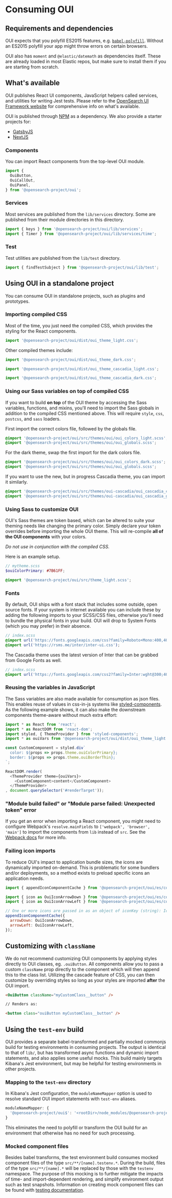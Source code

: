 # Consuming OUI

## Requirements and dependencies

OUI expects that you polyfill ES2015 features, e.g. [`babel-polyfill`](https://babeljs.io/docs/usage/polyfill/). Without an ES2015 polyfill your app might throw errors on certain browsers.

OUI also has `moment` and `@elastic/datemath` as dependencies itself. These are already loaded in most Elastic repos, but make sure to install them if you are starting from scratch.

## What's available

OUI publishes React UI components, JavaScript helpers called services, and utilities for writing Jest tests. Please refer to the [OpenSearch UI Framework website](https://elastic.github.io/eui) for comprehensive info on what's available.

OUI is published through [NPM](https://www.npmjs.com/package/@opensearch-project/oui) as a dependency. We also provide a starter projects for:
- [GatsbyJS](https://github.com/elastic/gatsby-oui-starter)
- [NextJS](https://github.com/elastic/next-oui-starter)

### Components

You can import React components from the top-level OUI module.

```js
import {
  OuiButton,
  OuiCallOut,
  OuiPanel,
} from '@opensearch-project/oui';
```

### Services

Most services are published from the `lib/services` directory. Some are published from their module directories in this directory.

```js
import { keys } from '@opensearch-project/oui/lib/services';
import { Timer } from '@opensearch-project/oui/lib/services/time';
```

### Test

Test utilities are published from the `lib/test` directory.

```js
import { findTestSubject } from '@opensearch-project/oui/lib/test';
```

## Using OUI in a standalone project

You can consume OUI in standalone projects, such as plugins and prototypes.

### Importing compiled CSS

Most of the time, you just need the compiled CSS, which provides the styling for the React components.

```js
import '@opensearch-project/oui/dist/oui_theme_light.css';
```

Other compiled themes include:
```js
import '@opensearch-project/oui/dist/oui_theme_dark.css';
```
```js
import '@opensearch-project/oui/dist/oui_theme_cascadia_light.css';
```
```js
import '@opensearch-project/oui/dist/oui_theme_cascadia_dark.css';
```

### Using our Sass variables on top of compiled CSS

If you want to build **on top** of the OUI theme by accessing the Sass variables, functions, and mixins, you'll need to import the Sass globals in addition to the compiled CSS mentioned above. This will require `style`, `css`, `postcss`, and `sass` loaders.

First import the correct colors file, followed by the globals file.

```scss
@import '@opensearch-project/oui/src/themes/oui/oui_colors_light.scss';
@import '@opensearch-project/oui/src/themes/oui/oui_globals.scss';
```

For the dark theme, swap the first import for the dark colors file.

```scss
@import '@opensearch-project/oui/src/themes/oui/oui_colors_dark.scss';
@import '@opensearch-project/oui/src/themes/oui/oui_globals.scss';
```

If you want to use the new, but in progress Cascadia theme, you can import it similarly.

```scss
@import '@opensearch-project/oui/src/themes/oui-cascadia/oui_cascadia_colors_light.scss';
@import '@opensearch-project/oui/src/themes/oui-cascadia/oui_cascadia_globals.scss';
```

### Using Sass to customize OUI

OUI's Sass themes are token based, which can be altered to suite your theming needs like changing the primary color. Simply declare your token overrides before importing the whole OUI theme. This will re-compile **all of the OUI components** with your colors.

*Do not use in conjunction with the compiled CSS.*

Here is an example setup.

```scss
// mytheme.scss
$ouiColorPrimary: #7B61FF;

@import '@opensearch-project/oui/src/theme_light.scss';
```

### Fonts

By default, OUI ships with a font stack that includes some outside, open source fonts. If your system is internet available you can include these by adding the following imports to your SCSS/CSS files, otherwise you'll need to bundle the physical fonts in your build. OUI will drop to System Fonts (which you may prefer) in their absence.

```scss
// index.scss
@import url('https://fonts.googleapis.com/css?family=Roboto+Mono:400,400i,700,700i');
@import url('https://rsms.me/inter/inter-ui.css');
```

The Cascadia theme uses the latest version of Inter that can be grabbed from Google Fonts as well.

```scss
// index.scss
@import url('https://fonts.googleapis.com/css2?family=Inter:wght@300;400;500;600;700&family=Roboto+Mono:ital,wght@0,400;0,700;1,400;1,700&display=swap');
```

### Reusing the variables in JavaScript

The Sass variables are also made available for consumption as json files. This enables reuse of values in css-in-js systems like [styled-components](https://www.styled-components.com). As the following example shows, it can also make the downstream components theme-aware without much extra effort:

```js
import * as React from 'react';
import * as ReactDOM from 'react-dom';
import styled, { ThemeProvider } from 'styled-components';
import * as ouiVars from '@opensearch-project/oui/dist/oui_theme_light.json';

const CustomComponent = styled.div`
  color: ${props => props.theme.ouiColorPrimary};
  border: ${props => props.theme.ouiBorderThin};
`;

ReactDOM.render(
  <ThemeProvider theme={ouiVars}>
    <CustomComponent>content</CustomComponent>
  </ThemeProvider>
, document.querySelector('#renderTarget'));
```

### "Module build failed" or "Module parse failed: Unexpected token" error

If you get an error when importing a React component, you might need to configure Webpack's `resolve.mainFields` to `['webpack', 'browser', 'main']` to import the components from `lib` instead of `src`. See the [Webpack docs](https://webpack.js.org/configuration/resolve/#resolve-mainfields) for more info.

### Failing icon imports

To reduce OUI's impact to application bundle sizes, the icons are dynamically imported on-demand. This is problematic for some bundlers and/or deployments, so a method exists to preload specific icons an application needs.

```javascript
import { appendIconComponentCache } from '@opensearch-project/oui/es/components/icon/icon';

import { icon as OuiIconArrowDown } from '@opensearch-project/oui/es/components/icon/assets/arrow_down';
import { icon as OuiIconArrowLeft } from '@opensearch-project/oui/es/components/icon/assets/arrow_left';

// One or more icons are passed in as an object of iconKey (string): IconComponent
appendIconComponentCache({
  arrowDown: OuiIconArrowDown,
  arrowLeft: OuiIconArrowLeft,
});
```

## Customizing with `className`

We do not recommend customizing OUI components by applying styles directly to OUI classes, eg. `.ouiButton`. All components allow you to pass a custom `className` prop directly to the component which will then append this to the class list. Utilizing the cascade feature of CSS, you can then customize by overriding styles so long as your styles are imported **after** the OUI import.

```html
<OuiButton className="myCustomClass__button" />

// Renders as:

<button class="ouiButton myCustomClass__button" />
```

## Using the `test-env` build

OUI provides a separate babel-transformed and partially mocked commonjs build for testing environments in consuming projects. The output is identical to that of `lib/`, but has transformed async functions and dynamic import statements, and also applies some useful mocks. This build mainly targets Kibana's Jest environment, but may be helpful for testing environments in other projects.

### Mapping to the `test-env` directory

In Kibana's Jest configuration, the `moduleNameMapper` option is used to resolve standard OUI import statements with `test-env` aliases.

```js
moduleNameMapper: {
  '@opensearch-project/oui$': '<rootDir>/node_modules/@opensearch-project/oui/test-env'
}
```

This eliminates the need to polyfill or transform the OUI build for an environment that otherwise has no need for such processing.

### Mocked component files

Besides babel transforms, the test environment build consumes mocked component files of the type `src/**/[name].testenv.*`. During the build, files of the type `src/**/[name].*` will be replaced by those with the `testenv` namespace. The purpose of this mocking is to further mitigate the impacts of time- and import-dependent rendering, and simplify environment output such as test snapshots. Information on creating mock component files can be found with [testing documentation](testing.md).
